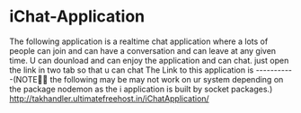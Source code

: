 # iChat-Application
The following application is a realtime chat application  where a lots of people can join and can have a conversation and can leave at any  given time.
U can dounload and can enjoy the application and can chat. 
just open the link in two tab so that u can chat
The Link to this application is -----------(NOTE🚫🚫 the following may be may not work on ur system depending on the package nodemon as the i application is built by socket packages.)
http://takhandler.ultimatefreehost.in/iChatApplication/
